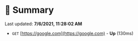# 📖 Summary
Last updated: **7/6/2021, 11:28:02 AM**

- `GET` [https://google.com](https://google.com) - **Up** (130ms)
